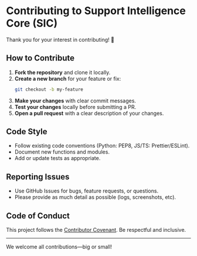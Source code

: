 # Contributing to Support Intelligence Core (SIC)

Thank you for your interest in contributing! 🚀

## How to Contribute

1. **Fork the repository** and clone it locally.
2. **Create a new branch** for your feature or fix:
   ```sh
   git checkout -b my-feature
   ```
3. **Make your changes** with clear commit messages.
4. **Test your changes** locally before submitting a PR.
5. **Open a pull request** with a clear description of your changes.

## Code Style
- Follow existing code conventions (Python: PEP8, JS/TS: Prettier/ESLint).
- Document new functions and modules.
- Add or update tests as appropriate.

## Reporting Issues
- Use GitHub Issues for bugs, feature requests, or questions.
- Please provide as much detail as possible (logs, screenshots, etc).

## Code of Conduct
This project follows the [Contributor Covenant](https://www.contributor-covenant.org/). Be respectful and inclusive.

---

We welcome all contributions—big or small!
